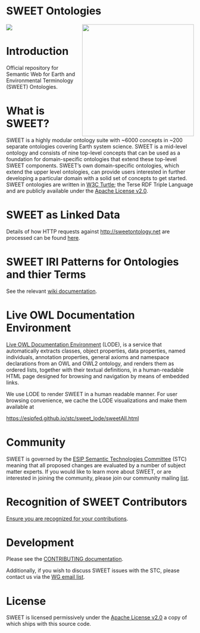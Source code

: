 # SWEET Ontologies

<img src="https://www.esipfed.org/wp-content/uploads/2018/12/esip-transparent-background.png" align="right" width="300" />

<a href="http://wiki.esipfed.org/index.php/Semantic_Technologies">![](http://badge.esipfed.org/semanticweb.svg?display=logo)</a>

# Introduction
Official repository for Semantic Web for Earth and Environmental Terminology (SWEET) Ontologies.

# What is SWEET?
SWEET is a highly modular ontology suite with ~6000 concepts in ~200 separate ontologies covering Earth system science. SWEET is a mid-level ontology and consists of nine top-level concepts that can be used as a foundation for domain-specific ontologies that extend these top-level SWEET components. SWEET’s own domain-specific ontologies, which extend the upper level ontologies, can provide users interested in further developing a particular domain with a solid set of concepts to get started. SWEET ontologies are written in [W3C Turtle](https://www.w3.org/TR/turtle/); the Terse RDF Triple Language and are publicly available under the [Apache License v2.0](https://www.apache.org/licenses/LICENSE-2.0).

# SWEET as Linked Data
Details of how HTTP requests against http://sweetontology.net are processed can be found [here](https://github.com/ESIPFed/sweet/wiki/sweetontology.net).

# SWEET IRI Patterns for Ontologies and thier Terms
See the relevant [wiki documentation](https://github.com/ESIPFed/sweet/wiki/SWEET-IRI-Patterns-for-Ontologies-and-their-Terms).

# Live OWL Documentation Environment
[Live OWL Documentation Environment](http://www.github.com/essepuntato/LODE) (LODE), is a service that automatically extracts classes, object properties, data properties, named individuals, annotation properties, general axioms and namespace declarations from an OWL and OWL2 ontology, and renders them as ordered lists, together with their textual definitions, in a human-readable HTML page designed for browsing and navigation by means of embedded links.

We use LODE to render SWEET in a human readable manner. For user browsing convenience, we cache the LODE visualizations and make them available at

https://esipfed.github.io/stc/sweet_lode/sweetAll.html

# Community
SWEET is governed by the [ESIP Semantic Technologies Committee](http://wiki.esipfed.org/index.php/Semantic_Technologies) (STC) meaning that all proposed changes are evaluated by a number of subject matter experts. If you would like to learn more about SWEET, or are interested in joining the community, please join our community mailing [list](http://lists.esipfed.org/mailman/listinfo/esip-semanticweb).

# Recognition of SWEET Contributors
[Ensure you are recognized for your contributions](https://github.com/ESIPFed/sweet/wiki/Recognition-of-SWEET-Contributors).

# Development
Please see the [CONTRIBUTING documentation](https://github.com/ESIPFed/sweet/blob/master/CONTRIBUTING.md).

Additionally, if you wish to discuss SWEET issues with the STC, please contact us via the [WG email list](http://lists.esipfed.org/mailman/listinfo/esip-semanticweb). 

# License
SWEET is licensed permissively under the [Apache License v2.0](https://www.apache.org/licenses/LICENSE-2.0) a
copy of which ships with this source code.
